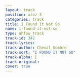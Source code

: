 ```yaml
---
layout: track
position: atoz-3
categories: track
title: I Found It Not So
name: i-found-it-not-so
type: ahfow_track
track-id: 342
track-lyrics: 
track-author: Cheval Sombre
track-sort: "I FOUND IT NOT SO"
track-alpha: I
track-original: 
cover: true
---
```

